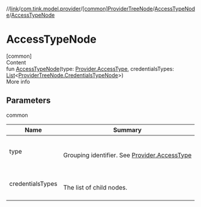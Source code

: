 //[link](../../../index.md)/[com.tink.model.provider](../../index.md)/[[common]ProviderTreeNode](../index.md)/[AccessTypeNode](index.md)/[AccessTypeNode](-access-type-node.md)



# AccessTypeNode  
[common]  
Content  
fun [AccessTypeNode](-access-type-node.md)(type: [Provider.AccessType](../../[common]-provider/-access-type/index.md), credentialsTypes: [List](https://kotlinlang.org/api/latest/jvm/stdlib/kotlin.collections/-list/index.html)<[ProviderTreeNode.CredentialsTypeNode](../-credentials-type-node/index.md)>)  
More info  


## Parameters  
  
common  
  
|  Name|  Summary| 
|---|---|
| <a name="com.tink.model.provider/ProviderTreeNode.AccessTypeNode/AccessTypeNode/#com.tink.model.provider.Provider.AccessType#kotlin.collections.List[com.tink.model.provider.ProviderTreeNode.CredentialsTypeNode]/PointingToDeclaration/"></a>type| <a name="com.tink.model.provider/ProviderTreeNode.AccessTypeNode/AccessTypeNode/#com.tink.model.provider.Provider.AccessType#kotlin.collections.List[com.tink.model.provider.ProviderTreeNode.CredentialsTypeNode]/PointingToDeclaration/"></a><br><br>Grouping identifier. See [Provider.AccessType](../../[common]-provider/-access-type/index.md)<br><br>
| <a name="com.tink.model.provider/ProviderTreeNode.AccessTypeNode/AccessTypeNode/#com.tink.model.provider.Provider.AccessType#kotlin.collections.List[com.tink.model.provider.ProviderTreeNode.CredentialsTypeNode]/PointingToDeclaration/"></a>credentialsTypes| <a name="com.tink.model.provider/ProviderTreeNode.AccessTypeNode/AccessTypeNode/#com.tink.model.provider.Provider.AccessType#kotlin.collections.List[com.tink.model.provider.ProviderTreeNode.CredentialsTypeNode]/PointingToDeclaration/"></a><br><br>The list of child nodes.<br><br>
  
  



